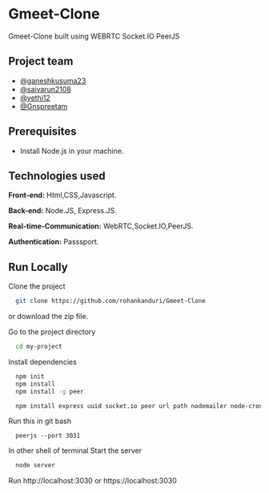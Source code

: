 # Gmeet-Clone
Gmeet-Clone built using WEBRTC Socket.IO PeerJS

## Project team
- [@ganeshkusuma23](https://github.com/ganeshkusuma23)
- [@saivarun2108](https://github.com/saivarun2108)
- [@yethi12](https://github.com/yethi12)
- [@Gnspreetam](https://github.com/Gnspreetam)

## Prerequisites
- Install Node.js in your machine.
## Technologies used

**Front-end:** Html,CSS,Javascript.

**Back-end:** Node.JS, Express.JS.

**Real-time-Communication:** WebRTC,Socket.IO,PeerJS.

**Authentication:** Passsport.
## Run Locally

Clone the project

```bash
  git clone https://github.com/rohankanduri/Gmeet-Clone
```
or download the zip file.

Go to the project directory

```bash
  cd my-project
```

Install dependencies

```bash
  npm init
  npm install
  npm install -g peer

  npm install express uuid socket.io peer url path nodemailer node-cron passport passport-google-oauth20 express-session ejs
```
Run this in git bash
```in one shell of terminal
  peerjs --port 3031
```
In other shell of terminal Start the server

```bash
  node server
```
Run 
http://localhost:3030 or https://localhost:3030
